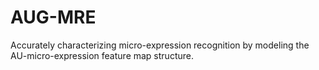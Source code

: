 # AUG-MRE
Accurately characterizing micro-expression recognition by modeling the AU-micro-expression feature map structure.
